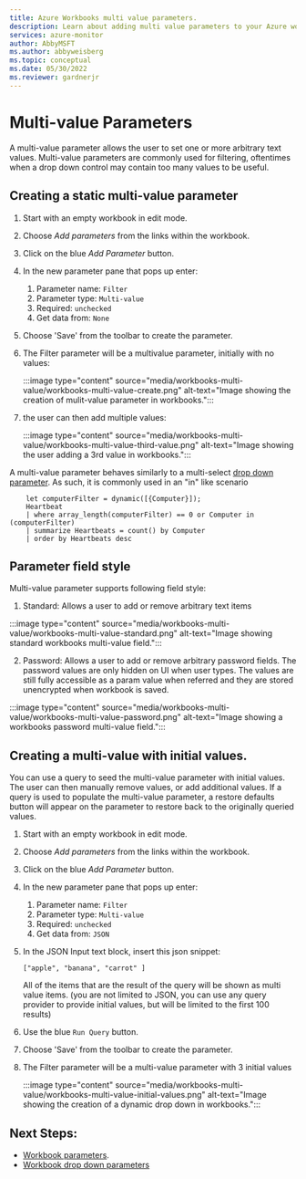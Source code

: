 ```yaml
---
title: Azure Workbooks multi value parameters.
description: Learn about adding multi value parameters to your Azure workbook.
services: azure-monitor
author: AbbyMSFT
ms.author: abbyweisberg
ms.topic: conceptual
ms.date: 05/30/2022
ms.reviewer: gardnerjr
---
```


# Multi-value Parameters

A multi-value parameter allows the user to set one or more arbitrary text values. Multi-value parameters are commonly used for filtering, oftentimes when a drop down control may contain too many values to be useful.


## Creating a static multi-value parameter
1. Start with an empty workbook in edit mode.
2. Choose _Add parameters_ from the links within the workbook.
3. Click on the blue _Add Parameter_ button.
4. In the new parameter pane that pops up enter:
    1. Parameter name: `Filter`
    2. Parameter type: `Multi-value`
    3. Required: `unchecked`
    4. Get data from: `None`
5. Choose 'Save' from the toolbar to create the parameter.
6. The Filter parameter will be a multivalue parameter, initially with no values:

   :::image type="content" source="media/workbooks-multi-value/workbooks-multi-value-create.png" alt-text="Image showing the creation of mulit-value parameter in workbooks.":::

7. the user can then add multiple values:

   :::image type="content" source="media/workbooks-multi-value/workbooks-multi-value-third-value.png" alt-text="Image showing the user adding a 3rd value in workbooks.":::


A multi-value parameter behaves similarly to a multi-select [drop down parameter](workbooks-dropdowns.md). As such, it is commonly used in an "in" like scenario

```
    let computerFilter = dynamic([{Computer}]);
    Heartbeat
    | where array_length(computerFilter) == 0 or Computer in (computerFilter)
    | summarize Heartbeats = count() by Computer
    | order by Heartbeats desc
```

## Parameter field style
Multi-value parameter supports following field style:
1. Standard: Allows a user to add or remove arbitrary text items

  :::image type="content" source="media/workbooks-multi-value/workbooks-multi-value-standard.png" alt-text="Image showing standard workbooks multi-value field.":::

2. Password: Allows a user to add or remove arbitrary password fields. The password values are only hidden on UI when user types. The values are still fully accessible as a param value when referred and they are stored unencrypted when workbook is saved.

  :::image type="content" source="media/workbooks-multi-value/workbooks-multi-value-password.png" alt-text="Image showing a workbooks password multi-value field.":::

## Creating a multi-value with initial values.
You can use a query to seed the multi-value parameter with initial values. The user can then manually remove values, or add additional values. If a query is used to populate the multi-value parameter, a restore defaults button will appear on the parameter to restore back to the originally queried values.

1. Start with an empty workbook in edit mode.
2. Choose _Add parameters_ from the links within the workbook.
3. Click on the blue _Add Parameter_ button.
4. In the new parameter pane that pops up enter:
    1. Parameter name: `Filter`
    2. Parameter type: `Multi-value`
    3. Required: `unchecked`
    5. Get data from: `JSON`
5. In the JSON Input text block, insert this json snippet:
    ```
    ["apple", "banana", "carrot" ]
    ```
    All of the items that are the result of the query will be shown as multi value items.
    (you are not limited to JSON, you can use any query provider to provide initial values, but will be limited to the first 100 results)
6. Use the blue `Run Query` button.
7. Choose 'Save' from the toolbar to create the parameter.
8. The Filter parameter will be a multi-value parameter with 3 initial values

   :::image type="content" source="media/workbooks-multi-value/workbooks-multi-value-initial-values.png" alt-text="Image showing the creation of a dynamic drop down in workbooks.":::
## Next Steps:

- [Workbook parameters](workbooks-parameters.md).
- [Workbook drop down parameters](workbooks-dropdowns.md)

